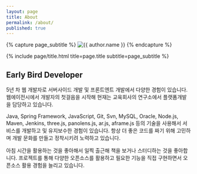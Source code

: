 ```yaml
---
layout: page
title: About
permalink: /about/
published: true
---
```


<div class="page" markdown="1">

{% capture page_subtitle %}
<img
    class="me"
    alt="{{ author.name }}"
    src="{{ site.author.photo | relative_url }}"
    srcset="{{ site.author.photo2x | relative_url }} 2x"
/>
{% endcapture %}

{% include page/title.html title=page.title subtitle=page_subtitle %}

## Early Bird Developer

5년 차 웹 개발자로 서버사이드 개발 및 프론트엔트 개발에서 다양한 경험이 있습니다. 
웹에이전시에서 개발자의 첫걸음을 시작해 현재는 교육회사의 연구소에서 플랫폼개발을 담당하고 있습니다. 

Java, Spring Framework, JavaScript, Git, Svn, MySQL, Oracle, Node.js, Maven, Jenkins, three.js, panolens.js, ar.js, aframe.js  등의 기술을 사용해서 서비스를 개발하고 및 유지보수한 경험이 있습니다. 
항상 더 좋은 코드를 짜기 위해 고민하며 개발 문화를 만들고 정착시키려 노력하고 있습니다. 

아침 시간을 활용하는 것을 좋아해서 일찍 출근해 책을 보거나 스터디하는 것을 좋아합니다. 
프로젝트를 통해 다양한 오픈소스를 활용하고 필요한 기능을 직접 구현하면서 오픈소스 활용 경험을 늘리고 있습니다.

</div>
